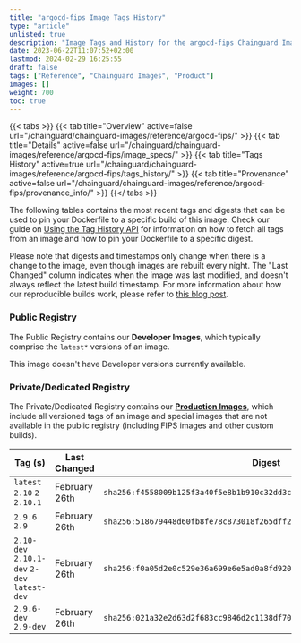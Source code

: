 ```yaml
---
title: "argocd-fips Image Tags History"
type: "article"
unlisted: true
description: "Image Tags and History for the argocd-fips Chainguard Image"
date: 2023-06-22T11:07:52+02:00
lastmod: 2024-02-29 16:25:55
draft: false
tags: ["Reference", "Chainguard Images", "Product"]
images: []
weight: 700
toc: true
---
```


{{< tabs >}}
{{< tab title="Overview" active=false url="/chainguard/chainguard-images/reference/argocd-fips/" >}}
{{< tab title="Details" active=false url="/chainguard/chainguard-images/reference/argocd-fips/image_specs/" >}}
{{< tab title="Tags History" active=true url="/chainguard/chainguard-images/reference/argocd-fips/tags_history/" >}}
{{< tab title="Provenance" active=false url="/chainguard/chainguard-images/reference/argocd-fips/provenance_info/" >}}
{{</ tabs >}}

The following tables contains the most recent tags and digests that can be used to pin your Dockerfile to a specific build of this image. Check our guide on [Using the Tag History API](/chainguard/chainguard-images/using-the-tag-history-api/) for information on how to fetch all tags from an image and how to pin your Dockerfile to a specific digest.

Please note that digests and timestamps only change when there is a change to the image, even though images are rebuilt every night. The "Last Changed" column indicates when the image was last modified, and doesn't always reflect the latest build timestamp. For more information about how our reproducible builds work, please refer to [this blog post](https://www.chainguard.dev/unchained/reproducing-chainguards-reproducible-image-builds).

### Public Registry
The Public Registry contains our **Developer Images**, which typically comprise the `latest*` versions of an image.

This image doesn't have Developer versions currently available.

### Private/Dedicated Registry
The Private/Dedicated Registry contains our **[Production Images](https://www.chainguard.dev/chainguard-images)**, which include all versioned tags of an image and special images that are not available in the public registry (including FIPS images and other custom builds).

| Tag (s)                                       | Last Changed  | Digest                                                                    |
|-----------------------------------------------|---------------|---------------------------------------------------------------------------|
|  `latest` `2.10` `2` `2.10.1`                 | February 26th | `sha256:f4558009b125f3a40f5e8b1b910c32dd3c8d67dae067c13889a7f9e3855e9c7f` |
|  `2.9.6` `2.9`                                | February 26th | `sha256:518679448d60fb8fe78c873018f265dff2760df48da0c0d941f8e20954673d43` |
|  `2.10-dev` `2.10.1-dev` `2-dev` `latest-dev` | February 26th | `sha256:f0a05d2e0c529e36a699e6e5ad0a8fd9204303908182cc5d30b4f9ba9360fa20` |
|  `2.9.6-dev` `2.9-dev`                        | February 26th | `sha256:021a32e2d63d2f683cc9846d2c1138df709f086792298aa65bbea63bb673b84d` |

